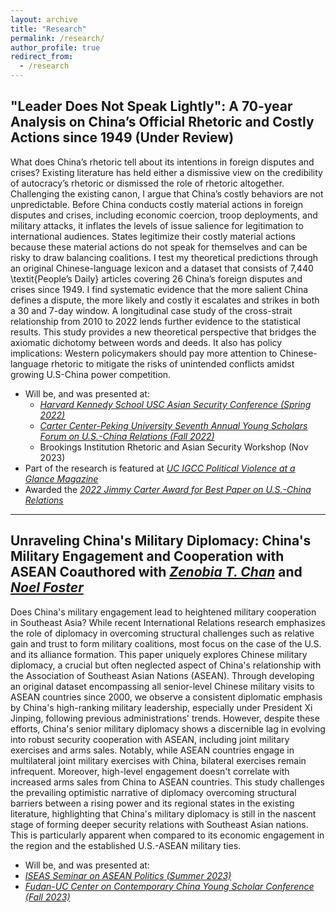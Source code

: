 ```yaml
---
layout: archive
title: "Research"
permalink: /research/
author_profile: true
redirect_from:
  - /research
---
```

"Leader Does Not Speak Lightly": A 70-year Analysis on China’s Official Rhetoric and Costly Actions since 1949 (Under Review)
------

What does China’s rhetoric tell about its intentions in foreign disputes and crises? Existing literature has held either a dismissive view on the credibility of autocracy’s rhetoric or dismissed the role of rhetoric altogether. Challenging the existing canon, I argue that China’s costly behaviors are not unpredictable. Before China conducts costly material actions in foreign disputes and crises, including economic coercion, troop deployments, and military attacks, it inflates the levels of issue salience for legitimation to international audiences. States legitimize their costly material actions because these material actions do not speak for themselves and can be risky to draw balancing coalitions. I test my theoretical predictions through an original Chinese-language lexicon and a dataset that consists of 7,440 \textit{People’s Daily} articles covering 26 China’s foreign disputes and crises since 1949. I find systematic evidence that the more salient China defines a dispute, the more likely and costly it escalates and strikes in both a 30 and 7-day window. A longitudinal case study of the cross-strait relationship from 2010 to 2022 lends further evidence to the statistical results. This study provides a new theoretical perspective that bridges the axiomatic dichotomy between words and deeds. It also has policy implications: Western policymakers should pay more attention to Chinese-language rhetoric to mitigate the risks of unintended conflicts amidst growing U.S-China power competition.

- Will be, and was presented at: 
  - *[Harvard Kennedy School USC Asian Security Conference (Spring 2022)](https://dornsife.usc.edu/ksi/us-asia-grand-strategy-fellowship/)*
  - *[Carter Center-Peking University Seventh Annual Young Scholars Forum on U.S.-China Relations (Fall 2022)](https://meizhong.report/wp-content/uploads/2022/09/seventh-ysf-poster.pdf)*
  - Brookings Institution Rhetoric and Asian Security Workshop (Nov 2023)
- Part of the research is featured at *[UC IGCC Political Violence at a Glance Magazine](https://politicalviolenceataglance.org/2022/08/02/nancy-pelosis-potential-visit-to-taiwan-and-the-risk-of-escalation/)*
- Awarded the *[2022 Jimmy Carter Award for Best Paper on U.S.-China Relations](https://uscnpm.org/2022/10/11/announcing-the-winners-2022-young-scholars-forum-on-us-china-relations/)*
---
Unraveling China's Military Diplomacy: China's Military Engagement and Cooperation with ASEAN Coauthored with *[Zenobia T. Chan](http://www.zenobiachan.com/)* and *[Noel Foster](https://www.noelfoster.com/)*
------

Does China's military engagement lead to heightened military cooperation in Southeast Asia? While recent International Relations research emphasizes the role of diplomacy in overcoming structural challenges such as relative gain and trust to form military coalitions, most focus on the case of the U.S. and its alliance formation. This paper uniquely explores Chinese military diplomacy, a crucial but often neglected aspect of China's relationship with the Association of Southeast Asian Nations (ASEAN). Through developing an original dataset encompassing all senior-level Chinese military visits to ASEAN countries since 2000, we observe a consistent diplomatic emphasis by China's high-ranking military leadership, especially under President Xi Jinping, following previous administrations' trends. However, despite these efforts, China's senior military diplomacy shows a discernible lag in evolving into robust security cooperation with ASEAN, including joint military exercises and arms sales. Notably, while ASEAN countries engage in multilateral joint military exercises with China, bilateral exercises remain infrequent. Moreover, high-level engagement doesn't correlate with increased arms sales from China to ASEAN countries. This study challenges the prevailing optimistic narrative of diplomacy overcoming structural barriers between a rising power and its regional states in the existing literature, highlighting that China's military diplomacy is still in the nascent stage of forming deeper security relations with Southeast Asian nations. This is particularly apparent when compared to its economic engagement in the region and the established U.S.-ASEAN military ties.

 - Will be, and was presented at: 
  - *[ISEAS Seminar on ASEAN Politics (Summer 2023)]([https://dornsife.usc.edu/ksi/us-asia-grand-strategy-fellowship/](https://www.iseas.edu.sg/events/upcoming-events/))*
  - *[Fudan-UC Center on Contemporary China Young Scholar Conference (Fall 2023)](https://china.ucsd.edu/_files/21china_young-scholars-conference_cfp-2023.pdf)*



